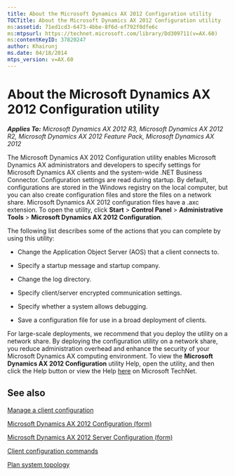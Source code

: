 ```yaml
---
title: About the Microsoft Dynamics AX 2012 Configuration utility
TOCTitle: About the Microsoft Dynamics AX 2012 Configuration utility
ms:assetid: 71ed1cd3-6473-4bbe-8f6d-ef792f0dfe6c
ms:mtpsurl: https://technet.microsoft.com/library/Dd309711(v=AX.60)
ms:contentKeyID: 37820247
author: Khairunj
ms.date: 04/18/2014
mtps_version: v=AX.60
---
```


# About the Microsoft Dynamics AX 2012 Configuration utility 


_**Applies To:** Microsoft Dynamics AX 2012 R3, Microsoft Dynamics AX 2012 R2, Microsoft Dynamics AX 2012 Feature Pack, Microsoft Dynamics AX 2012_

The Microsoft Dynamics AX 2012 Configuration utility enables Microsoft Dynamics AX administrators and developers to specify settings for Microsoft Dynamics AX clients and the system-wide .NET Business Connector. Configuration settings are read during startup. By default, configurations are stored in the Windows registry on the local computer, but you can also create configuration files and store the files on a network share. Microsoft Dynamics AX 2012 configuration files have a .axc extension. To open the utility, click **Start** \> **Control Panel** \> **Administrative Tools** \> **Microsoft Dynamics AX 2012 Configuration**.

The following list describes some of the actions that you can complete by using this utility:

  - Change the Application Object Server (AOS) that a client connects to.

  - Specify a startup message and startup company.

  - Change the log directory.

  - Specify client/server encrypted communication settings.

  - Specify whether a system allows debugging.

  - Save a configuration file for use in a broad deployment of clients.

For large-scale deployments, we recommend that you deploy the utility on a network share. By deploying the configuration utility on a network share, you reduce administration overhead and enhance the security of your Microsoft Dynamics AX computing environment. To view the **Microsoft Dynamics AX 2012 Configuration** utility Help, open the utility, and then click the Help button or view the Help [here](https://go.microsoft.com/fwlink/?linkid=198342%26clcid=0x409) on Microsoft TechNet.

## See also

[Manage a client configuration](manage-a-client-configuration.md)

[Microsoft Dynamics AX 2012 Configuration (form)](https://technet.microsoft.com/library/aa569644\(v=ax.60\))

[Microsoft Dynamics AX 2012 Server Configuration (form)](https://technet.microsoft.com/library/aa569635\(v=ax.60\))

[Client configuration commands](client-configuration-commands.md)

[Plan system topology](plan-system-topology.md)

  


